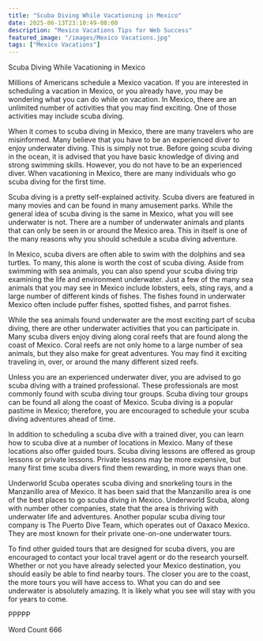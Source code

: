 ```yaml
---
title: "Scuba Diving While Vacationing in Mexico"
date: 2025-06-13T23:10:49-08:00
description: "Mexico Vacations Tips for Web Success"
featured_image: "/images/Mexico Vacations.jpg"
tags: ["Mexico Vacations"]
---
```


Scuba Diving While Vacationing in Mexico

Millions of Americans schedule a Mexico vacation.  If you are interested in scheduling a vacation in Mexico, or you already have, you may be wondering what you can do while on vacation.  In Mexico, there are an unlimited number of activities that you may find exciting.  One of those activities may include scuba diving.  

When it comes to scuba diving in Mexico, there are many travelers who are misinformed.  Many believe that you have to be an experienced diver to enjoy underwater diving.  This is simply not true. Before going scuba diving in the ocean, it is advised that you have basic knowledge of diving and strong swimming skills.  However, you do not have to be an experienced diver. When vacationing in Mexico, there are many individuals who go scuba diving for the first time.  

Scuba diving is a pretty self-explained activity.  Scuba divers are featured in many movies and can be found in many amusement parks. While the general idea of scuba diving is the same in Mexico, what you will see underwater is not.  There are a number of underwater animals and plants that can only be seen in or around the Mexico area. This in itself is one of the many reasons why you should schedule a scuba diving adventure.  

In Mexico, scuba divers are often able to swim with the dolphins and sea turtles. To many, this alone is worth the cost of scuba diving.  Aside from swimming with sea animals, you can also spend your scuba diving trip examining the life and environment underwater.  Just a few of the many sea animals that you may see in Mexico include lobsters, eels, sting rays, and a large number of different kinds of fishes. The fishes found in underwater Mexico often include puffer fishes, spotted fishes, and parrot fishes.  

While the sea animals found underwater are the most exciting part of scuba diving, there are other underwater activities that you can participate in.  Many scuba divers enjoy diving along coral reefs that are found along the coast of Mexico.  Coral reefs are not only home to a large number of sea animals, but they also make for great adventures. You may find it exciting traveling in, over, or around the many different sized reefs.

Unless you are an experienced underwater diver, you are advised to go scuba diving with a trained professional. These professionals are most commonly found with scuba diving tour groups.  Scuba diving tour groups can be found all along the coast of Mexico.  Scuba diving is a popular pastime in Mexico; therefore, you are encouraged to schedule your scuba diving adventures ahead of time.

In addition to scheduling a scuba dive with a trained diver, you can learn how to scuba dive at a number of locations in Mexico.  Many of these locations also offer guided tours.  Scuba diving lessons are offered as group lessons or private lessons.  Private lessons may be more expensive, but many first time scuba divers find them rewarding, in more ways than one.  

Underworld Scuba operates scuba diving and snorkeling tours in the Manzanillo area of Mexico.  It has been said that the Manzanillo area is one of the best places to go scuba diving in Mexico.  Underworld Scuba, along with number other companies, state that the area is thriving with underwater life and adventures. Another popular scuba diving tour company is The Puerto Dive Team, which operates out of Oaxaco Mexico. They are most known for their private one-on-one underwater tours.  

To find other guided tours that are designed for scuba divers, you are encouraged to contact your local travel agent or do the research yourself.  Whether or not you have already selected your Mexico destination, you should easily be able to find nearby tours. The closer you are to the coast, the more tours you will have access to.  What you can do and see underwater is absolutely amazing.  It is likely what you see will stay with you for years to come.  

PPPPP

Word Count 666

